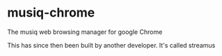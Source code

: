 musiq-chrome
============

The musiq web browsing manager for google Chrome

This has since then been built by another developer. It's called streamus
